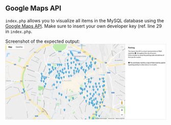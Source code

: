 ## Google Maps API
 `index.php` allows you to visualize all items in the MySQL database using the [Google Maps API](https://developers.google.com/maps/documentation/javascript/tutorial). Make sure to insert your own developer key (ref. line 29 in `index.php`. 
 
 Screenshot of the expected output:
![Screenshot](https://raw.githubusercontent.com/nrollr/Mobilefor/screenshot/data/screenshot/view_result%402x.png)